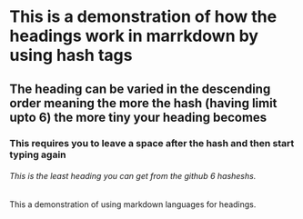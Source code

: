 # This is a demonstration of how the headings work in marrkdown by using hash tags

## The heading can be varied in the descending order meaning the more the hash (having limit upto 6) the more tiny your heading becomes

### This requires you to leave a space after the hash and then start typing again

###### This is the least heading you can get from the github 6 hasheshs.

This a demonstration of using markdown languages for headings.
